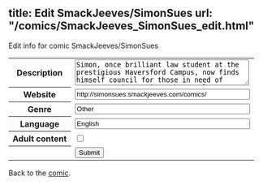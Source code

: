 title: Edit SmackJeeves/SimonSues
url: "/comics/SmackJeeves_SimonSues_edit.html"
---
Edit info for comic SmackJeeves/SimonSues

<form name="comic" action="http://gaepostmail.appspot.com/comic/" method="post">
<table class="comicinfo">
<tr>
<th>Description</th><td><textarea name="description" cols="40" rows="3">Simon, once brilliant law student at the prestigious Haversford Campus, now finds himself council for those in need of representation against the occult. It's the age old Faustian tale, but this time, Faust has a killer lawyer. Updates(religiously!) Monday, Wednesday, and Friday! ************************************************* WARNING! -Main Comic (Not BL) contains horror and graphic violence. -Bonus Comics contain sexual content/BL. ************************************************* Please support Simon Sues on Ink Blazers http://simonsues.inkblazers.com The more fans and hits I get, the more money goes toward the comic! *Check out my tumblr to see process pages and random sketches! http://simonsues.tumblr.com/</textarea></td>
</tr>
<tr>
<th>Website</th><td><input type="text" name="url" value="http://simonsues.smackjeeves.com/comics/" size="40"/></td>
</tr>
<tr>
<th>Genre</th><td><input type="text" name="genre" value="Other" size="40"/></td>
</tr>
<tr>
<th>Language</th><td><input type="text" name="language" value="English" size="40"/></td>
</tr>
<tr>
<th>Adult content</th><td><input type="checkbox" name="adult" value="adult" /></td>
</tr>
<tr>
<th></th><td>
<input type="hidden" name="comic" value="SmackJeeves_SimonSues" />
<input type="submit" name="submit" value="Submit" />
</td>
</tr>
</table>
</form>

Back to the [comic](SmackJeeves_SimonSues.html).
